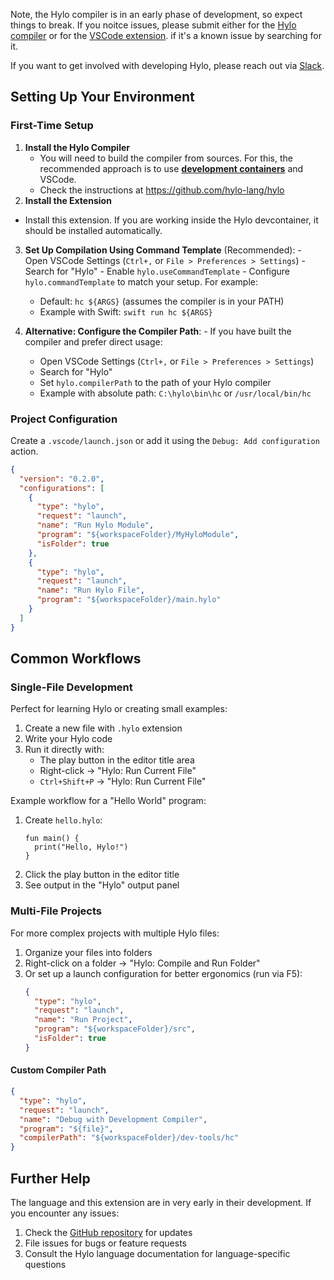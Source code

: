 Note, the Hylo compiler is in an early phase of development, so expect things to break. If you noitce issues, please submit either for the [Hylo compiler](https://github.com/hylo-lang/hylo/issues) or for the [VSCode extension](https://github.com/hylo-lang/vscode-hylo). if it's a known issue by searching for it.

If you want to get involved with developing Hylo, please reach out via [Slack](https://join.slack.com/t/val-qs97696/shared_invite/zt-1z3dsblrq-y4qXfEE6wr6uMEJSN9uFyg). 

## Setting Up Your Environment

### First-Time Setup

1. **Install the Hylo Compiler**
   - You will need to build the compiler from sources. For this, the recommended approach is to use **[development containers](https://code.visualstudio.com/docs/devcontainers/containers)** and VSCode.
   - Check the instructions at https://github.com/hylo-lang/hylo
1. **Install the Extension**
  - Install this extension. If you are working inside the Hylo devcontainer, it should be installed automatically.
  3. **Set Up Compilation Using Command Template** (Recommended):
    - Open VSCode Settings (`Ctrl+,` or `File > Preferences > Settings`)
    - Search for "Hylo"
    - Enable `hylo.useCommandTemplate`
    - Configure `hylo.commandTemplate` to match your setup. For example:
      - Default: `hc ${ARGS}` (assumes the compiler is in your PATH)
      - Example with Swift: `swift run hc ${ARGS}`

  4. **Alternative: Configure the Compiler Path**:
    - If you have built the compiler and prefer direct usage:
      - Open VSCode Settings (`Ctrl+,` or `File > Preferences > Settings`)
      - Search for "Hylo"
      - Set `hylo.compilerPath` to the path of your Hylo compiler
       - Example with absolute path: `C:\hylo\bin\hc` or `/usr/local/bin/hc`

### Project Configuration
Create a `.vscode/launch.json` or add it using the `Debug: Add configuration` action.
   ```json
   {
     "version": "0.2.0",
     "configurations": [
       {
         "type": "hylo",
         "request": "launch",
         "name": "Run Hylo Module",
         "program": "${workspaceFolder}/MyHyloModule",
         "isFolder": true
       },
       {
         "type": "hylo",
         "request": "launch",
         "name": "Run Hylo File",
         "program": "${workspaceFolder}/main.hylo"
       }
     ]
   }
   ```

## Common Workflows

### Single-File Development

Perfect for learning Hylo or creating small examples:

1. Create a new file with `.hylo` extension
2. Write your Hylo code
3. Run it directly with:
   - The play button in the editor title area
   - Right-click → "Hylo: Run Current File"
   - `Ctrl+Shift+P` → "Hylo: Run Current File"

Example workflow for a "Hello World" program:

1. Create `hello.hylo`:
   ```hylo
   fun main() {
     print("Hello, Hylo!")
   }
   ```
2. Click the play button in the editor title
3. See output in the "Hylo" output panel

### Multi-File Projects

For more complex projects with multiple Hylo files:

1. Organize your files into folders
2. Right-click on a folder → "Hylo: Compile and Run Folder"
3. Or set up a launch configuration for better ergonomics (run via F5):
   ```json
   {
     "type": "hylo",
     "request": "launch",
     "name": "Run Project",
     "program": "${workspaceFolder}/src",
     "isFolder": true
   }
   ```

#### Custom Compiler Path

```json
{
  "type": "hylo",
  "request": "launch",
  "name": "Debug with Development Compiler",
  "program": "${file}",
  "compilerPath": "${workspaceFolder}/dev-tools/hc"
}
```

## Further Help
The language and this extension are in very early in their development. If you encounter any issues:

1. Check the [GitHub repository](https://github.com/hylo-lang/vscode-hylo) for updates
2. File issues for bugs or feature requests
3. Consult the Hylo language documentation for language-specific questions
